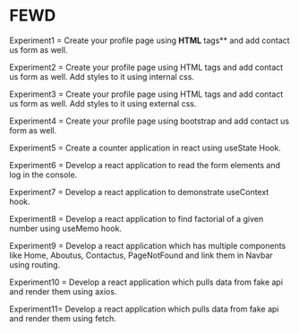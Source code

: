 # FEWD

Experiment1 = Create your profile page using **HTML** tags** and add contact us form as well.

Experiment2 = Create your profile page using HTML tags and add contact us form as well. Add styles to it using internal css.

Experiment3 = Create your profile page using HTML tags and add contact us form as well. Add styles to it using external css.

Experiment4 = Create your profile page using bootstrap and add contact us form as well. 

Experiment5 = Create a counter application in react using useState Hook.

Experiment6 = Develop a react application to read the form elements and log in the console.

Experiment7 = Develop a react application to demonstrate useContext hook.

Experiment8 = Develop a react application to find factorial of a given number using useMemo hook.

Experiment9 = Develop a react application which has multiple components like Home, Aboutus, Contactus, PageNotFound and link them in Navbar using routing.

Experiment10 = Develop a react application which pulls data from fake api and render them using axios.

Experiment11= Develop a react application which pulls data from fake api and render them using fetch.

